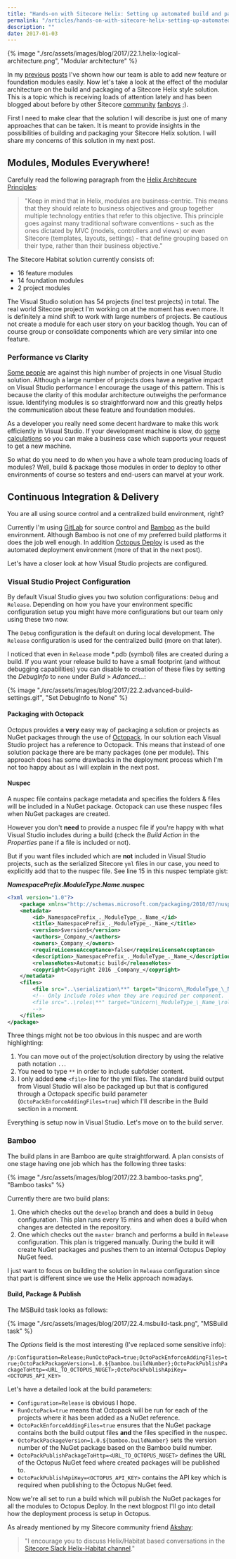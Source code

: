```yaml
---
title: "Hands-on with Sitecore Helix: Setting up automated build and packaging for continuous delivery"
permalink: "/articles/hands-on-with-sitecore-helix-setting-up-automated-build-packaging-continuous-delivery/"
description: ""
date: 2017-01-03
---
```


{% image "./src/assets/images/blog/2017/22.1.helix-logical-architecture.png", "Modular architecture" %}

In my [previous](/articles/hands-on-with-sitecore-helix-using-powershell-add-module) [posts](/articles/hands-on-with-sitecore-helix-anatomy-add-helix-powershell-script) I've shown how our team is able to add new feature or foundation modules easily.
Now let's take a look at the effect of the modular architecture on the build and packaging of a Sitecore Helix style solution.
This is a topic which is receiving loads of attention lately and has been blogged about before by other Sitecore [community](https://www.akshaysura.com/2016/12/27/finally-with-one-great-big-gulp-i-conquered-sitecore-helix/) [fanboys](https://www.akshaysura.com/2016/12/28/helix-and-the-re-tooling-of-your-continuous-integration-and-deployments/) ;).

First I need to make clear that the solution I will describe is just one of many approaches that can be taken. 
It is meant to provide insights in the possibilities of building and packaging your Sitecore Helix solution. 
I will share my concerns of this solution in my next post.  

## Modules, Modules Everywhere!

Carefully read the following paragraph from the [Helix Architecure Principles](http://helix.sitecore.net/principles/architecture-principles/modules.html):

> "Keep in mind that in Helix, modules are business-centric. This means that they should relate to business objectives and group together multiple technology entities that refer to this objective. 
> This principle goes against many traditional software conventions - such as the ones dictated by MVC (models, controllers and views) or even Sitecore (templates, layouts, settings) - that define grouping based on their type, rather than their business objective."

The Sitecore Habitat solution currently consists of:

- 16 feature modules
- 14 foundation modules
- 2 project modules

The Visual Studio solution has 54 projects (incl test projects) in total. 
The real world Sitecore project I'm working on at the moment has even more. 
It is definitely a mind shift to work with large numbers of projects. 
Be cautious not create a module for each user story on your backlog though. 
You can of course group or consolidate components which are very similar into one feature. 

### Performance vs Clarity

[Some people](http://sitecore.stackexchange.com/questions/3623/sitecore-helix-habitat-and-visual-studio-structure) are against this high number of projects in one Visual Studio solution. 
Although a large number of projects does have a negative impact on Visual Studio performance I encourage the usage of this pattern.
This is because the clarity of this modular architecture outweighs the performance issue. 
Identifying modules is so straightforward now and this greatly helps the communication about these feature and foundation modules. 

As a developer you really need some decent hardware to make this work efficiently in Visual Studio.
If your development machine is slow, do [some calculations](https://docs.google.com/spreadsheets/d/16tzObRLEdgszbxU-un4lG6K-shiE5c39K95aSfrlXvI/edit?usp=sharing) so you can make a business case which supports your request to get a new machine.   

So what do you need to do when you have a whole team producing loads of modules? Well, build & package those modules in order to deploy to other 
environments of course so testers and end-users can marvel at your work. 

## Continuous Integration & Delivery

You are all using source control and a centralized build environment, right?

Currently I'm using [GitLab](https://about.gitlab.com/) for source control and [Bamboo](https://www.atlassian.com/software/bamboo) as the build environment. 
Although Bamboo is not one of my preferred build platforms it does the job well enough. 
In addition [Octopus Deploy](https://octopus.com/) is used as the automated deployment environment (more of that in the next post). 

Let's have a closer look at how Visual Studio projects are configured.

### Visual Studio Project Configuration 

By default Visual Studio gives you two solution configurations: `Debug` and `Release`. 
Depending on how you have your environment specific configuration setup you might have more configurations but our team only using these two now.

The `Debug` configuration is the default on during local development. The `Release` configuration is used for the centralized build (more on that later).

I noticed that even in `Release` mode *.pdb (symbol) files are created during a build. 
If you want your release build to have a small footprint (and without debugging capabilities) you can disable to creation of these files by setting the _DebugInfo_ to `none` under _Build_ > _Adanced..._:

{% image "./src/assets/images/blog/2017/22.2.advanced-build-settings.gif", "Set DebugInfo to None" %}

#### Packaging with Octopack

Octopus provides a __very__ easy way of packaging a solution or projects as NuGet packages through the use of [Octopack](http://docs.octopusdeploy.com/display/OD/Using+OctoPack).
In our solution each Visual Studio project has a reference to Octopack. 
This means that instead of one solution package there are be many packages (one per module). 
This approach does has some drawbacks in the deployment process which I'm not too happy about as I will explain in the next post.

#### Nuspec

A nuspec file contains package metadata and specifies the folders & files will be included in a NuGet package. Octopack can use these nuspec files when NuGet packages are created.  

However you don't __need__ to provide a nuspec file if you're happy with what Visual Studio includes during a build (check the _Build Action_ in the _Properties_ pane if a file is included or not).

But if you want files included which are __not__ included in Visual Studio projects, such as the serialized Sitecore `yml` files in our case, you need to explicitly add that to the nuspec file.
See line 15 in this nuspec template gist:

**_NamespacePrefix_._ModuleType_._Name_.nuspec**
```xml
<?xml version="1.0"?>
    <package xmlns="http://schemas.microsoft.com/packaging/2010/07/nuspec.xsd">
    <metadata>
        <id>_NamespacePrefix_._ModuleType_._Name_</id>
        <title>_NamespacePrefix_._ModuleType_._Name_</title>
        <version>$version$</version>
        <authors>_Company_</authors>
        <owners>_Company_</owners>
        <requireLicenseAcceptance>false</requireLicenseAcceptance>
        <description>_NamespacePrefix_._ModuleType_._Name_</description>
        <releaseNotes>Automatic build</releaseNotes>
        <copyright>Copyright 2016 _Company_</copyright>
    </metadata>
    <files>
        <file src="..\serialization\**" target="Unicorn\_ModuleType_\_Name_\serialization" />
        <!-- Only include roles when they are required per component.
        <file src="..\roles\**" target="Unicorn\_ModuleType_\_Name_\roles" />
        -->
    </files>
</package>
```

Three things might not be too obvious in this nuspec and are worth highlighting:

1. You can move out of the project/solution directory by using the relative path notation `..`.  
2. You need to type `**` in order to include subfolder content.
3. I only added __one__ `<file>` line for the yml files. The standard build output from Visual Studio will also be packaged up but that is configured through a Octopack specific build parameter (`OctoPackEnforceAddingFiles=true`) which I'll describe in the Build section in a moment.

Everything is setup now in Visual Studio. Let's move on to the build server.

### Bamboo

The build plans in are Bamboo are quite straightforward. A plan consists of one stage having one job which has the following three tasks:

{% image "./src/assets/images/blog/2017/22.3.bamboo-tasks.png", "Bamboo tasks" %}

Currently there are two build plans:

1. One which checks out the `develop` branch and does a build in `Debug` configuration. This plan runs every 15 mins and when does a build when changes are detected in the repository.
2. One which checks out the `master` branch and performs a build in `Release` configuration. This plan is triggered manually. During the build it will create NuGet packages and pushes them to an internal Octopus Deploy NuGet feed. 

I just want to focus on building the solution in `Release` configuration since that part is different since we use the Helix approach nowadays.

#### Build, Package & Publish

The MSBuild task looks as follows:

{% image "./src/assets/images/blog/2017/22.4.msbuild-task.png", "MSBuild task" %}

The _Options_ field is the most interesting (I've replaced some sensitive info): 

`/p:Configuration=Release;RunOctoPack=true;OctoPackEnforceAddingFiles=true;OctoPackPackageVersion=1.0.${bamboo.buildNumber};OctoPackPublishPackageToHttp=<URL_TO_OCTOPUS_NUGET>;OctoPackPublishApiKey=<OCTOPUS_API_KEY>`

Let's have a detailed look at the build parameters:

- `Configuration=Release` is obvious I hope.
- `RunOctoPack=true` means that Octopack will be run for each of the projects where it has been added as a NuGet reference.
- `OctoPackEnforceAddingFiles=true` ensures that the NuGet package contains both the build output files __and__ the files specified in the nuspec. 
- `OctoPackPackageVersion=1.0.${bamboo.buildNumber}` sets the version number of the NuGet package based on the Bamboo build number.
- `OctoPackPublishPackageToHttp=<URL_TO_OCTOPUS_NUGET>` defines the URL of the Octopus NuGet feed where created packages will be published to.
- `OctoPackPublishApiKey=<OCTOPUS_API_KEY>` contains the API key which is required when publishing to the Octopus NuGet feed. 

Now we're all set to run a build which will publish the NuGet packages for all the modules to Octopus Deploy. 
In the next blogpost I'll go into detail how the deployment process is setup in Octopus.

As already mentioned by my Sitecore community friend [Akshay](https://twitter.com/akshaysura13):

> "I encourage you to discuss Helix/Habitat based conversations in the [Sitecore Slack Helix-Habitat channel](https://sitecorechat.slack.com)."